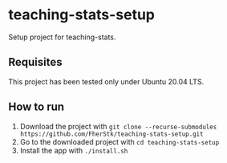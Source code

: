 # teaching-stats-setup
Setup project for teaching-stats. 

## Requisites
This project has been tested only under Ubuntu 20.04 LTS.

## How to run
1. Download the project with `git clone --recurse-submodules https://github.com/FherStk/teaching-stats-setup.git`
2. Go to the downloaded project with `cd teaching-stats-setup`
3. Install the app with `./install.sh`